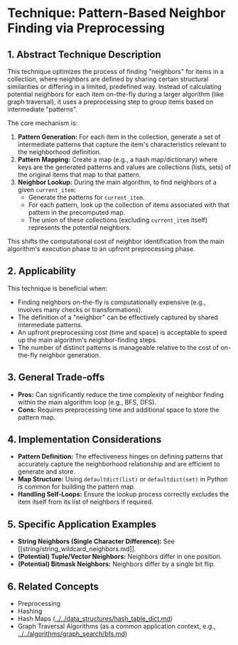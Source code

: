 # Technique: Pattern-Based Neighbor Finding via Preprocessing

## 1. Abstract Technique Description

This technique optimizes the process of finding "neighbors" for items in a collection, where neighbors are defined by sharing certain structural similarities or differing in a limited, predefined way. Instead of calculating potential neighbors for each item on-the-fly during a larger algorithm (like graph traversal), it uses a preprocessing step to group items based on intermediate "patterns".

The core mechanism is:

1.  **Pattern Generation:** For each item in the collection, generate a set of intermediate patterns that capture the item's characteristics relevant to the neighborhood definition.
2.  **Pattern Mapping:** Create a map (e.g., a hash map/dictionary) where keys are the generated patterns and values are collections (lists, sets) of the original items that map to that pattern.
3.  **Neighbor Lookup:** During the main algorithm, to find neighbors of a given `current_item`:
    *   Generate the patterns for `current_item`.
    *   For each pattern, look up the collection of items associated with that pattern in the precomputed map.
    *   The union of these collections (excluding `current_item` itself) represents the potential neighbors.

This shifts the computational cost of neighbor identification from the main algorithm's execution phase to an upfront preprocessing phase.

## 2. Applicability

This technique is beneficial when:

*   Finding neighbors on-the-fly is computationally expensive (e.g., involves many checks or transformations).
*   The definition of a "neighbor" can be effectively captured by shared intermediate patterns.
*   An upfront preprocessing cost (time and space) is acceptable to speed up the main algorithm's neighbor-finding steps.
*   The number of distinct patterns is manageable relative to the cost of on-the-fly neighbor generation.

## 3. General Trade-offs

*   **Pros:** Can significantly reduce the time complexity of neighbor finding within the main algorithm loop (e.g., BFS, DFS).
*   **Cons:** Requires preprocessing time and additional space to store the pattern map.

## 4. Implementation Considerations

*   **Pattern Definition:** The effectiveness hinges on defining patterns that accurately capture the neighborhood relationship and are efficient to generate and store.
*   **Map Structure:** Using `defaultdict(list)` or `defaultdict(set)` in Python is common for building the pattern map.
*   **Handling Self-Loops:** Ensure the lookup process correctly excludes the item itself from its list of neighbors if required.

## 5. Specific Application Examples

*   **String Neighbors (Single Character Difference):** See [[string/string_wildcard_neighbors.md]].
*   **(Potential) Tuple/Vector Neighbors:** Neighbors differ in one position.
*   **(Potential) Bitmask Neighbors:** Neighbors differ by a single bit flip.

## 6. Related Concepts

*   Preprocessing
*   Hashing
*   Hash Maps ([../../data_structures/hash_table_dict.md](../../data_structures/hash_table_dict.md))
*   Graph Traversal Algorithms (as a common application context, e.g., [../../algorithms/graph_search/bfs.md](../../algorithms/graph_search/bfs.md)) 